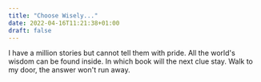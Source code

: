 ```yaml
---
title: "Choose Wisely..."
date: 2022-04-16T11:21:38+01:00
draft: false
---
```


I have a million stories but cannot tell them with pride. All the world's wisdom can be found inside. In which book will the next clue stay. Walk to my door, the answer won't run away.
